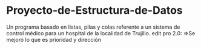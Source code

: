 # Proyecto-de-Estructura-de-Datos
Un programa basado en listas, pilas y colas referente a un sistema de control médico para un hospital de la localidad de Trujillo.
edit pro 2.0:
=>Se mejoró lo que es prioridad y dirección
